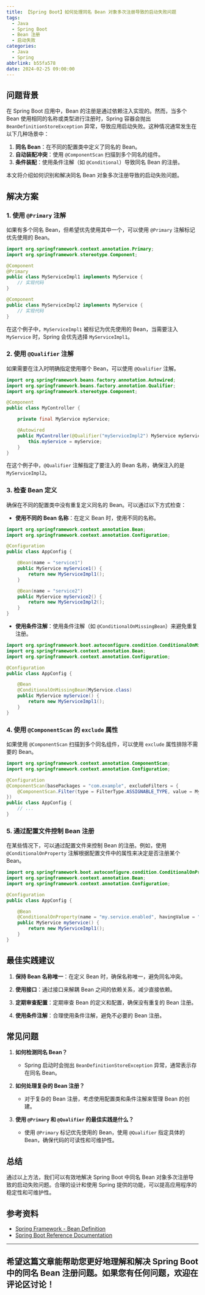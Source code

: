 ```yaml
---
title: 【Spring Boot】如何处理同名 Bean 对象多次注册导致的启动失败问题
tags:
  - Java
  - Spring Boot
  - Bean 注册
  - 启动失败
categories:
  - Java
  - Spring
abbrlink: b55fa578
date: 2024-02-25 09:00:00
---
```


## 问题背景

在 Spring Boot 应用中，Bean 的注册是通过依赖注入实现的。然而，当多个 Bean 使用相同的名称或类型进行注册时，Spring 容器会抛出 `BeanDefinitionStoreException` 异常，导致应用启动失败。这种情况通常发生在以下几种场景中：

1. **同名 Bean**：在不同的配置类中定义了同名的 Bean。
2. **自动装配冲突**：使用 `@ComponentScan` 扫描到多个同名的组件。
3. **条件装配**：使用条件注解（如 `@Conditional`）导致同名 Bean 的注册。

本文将介绍如何识别和解决同名 Bean 对象多次注册导致的启动失败问题。

## 解决方案

### 1. 使用 `@Primary` 注解

如果有多个同名 Bean，但希望优先使用其中一个，可以使用 `@Primary` 注解标记优先使用的 Bean。

```java
import org.springframework.context.annotation.Primary;
import org.springframework.stereotype.Component;

@Component
@Primary
public class MyServiceImpl1 implements MyService {
    // 实现代码
}

@Component
public class MyServiceImpl2 implements MyService {
    // 实现代码
}
```

在这个例子中，`MyServiceImpl1` 被标记为优先使用的 Bean，当需要注入 `MyService` 时，Spring 会优先选择 `MyServiceImpl1`。

### 2. 使用 `@Qualifier` 注解

如果需要在注入时明确指定使用哪个 Bean，可以使用 `@Qualifier` 注解。

```java
import org.springframework.beans.factory.annotation.Autowired;
import org.springframework.beans.factory.annotation.Qualifier;
import org.springframework.stereotype.Component;

@Component
public class MyController {

    private final MyService myService;

    @Autowired
    public MyController(@Qualifier("myServiceImpl2") MyService myService) {
        this.myService = myService;
    }
}
```

在这个例子中，`@Qualifier` 注解指定了要注入的 Bean 名称，确保注入的是 `MyServiceImpl2`。

### 3. 检查 Bean 定义

确保在不同的配置类中没有重复定义同名的 Bean。可以通过以下方式检查：

- **使用不同的 Bean 名称**：在定义 Bean 时，使用不同的名称。
  
```java
import org.springframework.context.annotation.Bean;
import org.springframework.context.annotation.Configuration;

@Configuration
public class AppConfig {

    @Bean(name = "service1")
    public MyService myService1() {
        return new MyServiceImpl1();
    }

    @Bean(name = "service2")
    public MyService myService2() {
        return new MyServiceImpl2();
    }
}
```

- **使用条件注解**：使用条件注解（如 `@ConditionalOnMissingBean`）来避免重复注册。

```java
import org.springframework.boot.autoconfigure.condition.ConditionalOnMissingBean;
import org.springframework.context.annotation.Bean;
import org.springframework.context.annotation.Configuration;

@Configuration
public class AppConfig {

    @Bean
    @ConditionalOnMissingBean(MyService.class)
    public MyService myService() {
        return new MyServiceImpl1();
    }
}
```

### 4. 使用 `@ComponentScan` 的 `exclude` 属性

如果使用 `@ComponentScan` 扫描到多个同名组件，可以使用 `exclude` 属性排除不需要的 Bean。

```java
import org.springframework.context.annotation.ComponentScan;
import org.springframework.context.annotation.Configuration;

@Configuration
@ComponentScan(basePackages = "com.example", excludeFilters = {
    @ComponentScan.Filter(type = FilterType.ASSIGNABLE_TYPE, value = MyServiceImpl2.class)
})
public class AppConfig {
    // ...
}
```

### 5. 通过配置文件控制 Bean 注册

在某些情况下，可以通过配置文件来控制 Bean 的注册。例如，使用 `@ConditionalOnProperty` 注解根据配置文件中的属性来决定是否注册某个 Bean。

```java
import org.springframework.boot.autoconfigure.condition.ConditionalOnProperty;
import org.springframework.context.annotation.Bean;
import org.springframework.context.annotation.Configuration;

@Configuration
public class AppConfig {

    @Bean
    @ConditionalOnProperty(name = "my.service.enabled", havingValue = "true")
    public MyService myService() {
        return new MyServiceImpl1();
    }
}
```

## 最佳实践建议

1. **保持 Bean 名称唯一**：在定义 Bean 时，确保名称唯一，避免同名冲突。

2. **使用接口**：通过接口来解耦 Bean 之间的依赖关系，减少直接依赖。

3. **定期审查配置**：定期审查 Bean 的定义和配置，确保没有重复的 Bean 注册。

4. **使用条件注解**：合理使用条件注解，避免不必要的 Bean 注册。

## 常见问题

1. **如何检测同名 Bean？**
   - Spring 启动时会抛出 `BeanDefinitionStoreException` 异常，通常表示存在同名 Bean。

2. **如何处理复杂的 Bean 注册？**
   - 对于复杂的 Bean 注册，考虑使用配置类和条件注解来管理 Bean 的创建。

3. **使用 `@Primary` 和 `@Qualifier` 的最佳实践是什么？**
   - 使用 `@Primary` 标记优先使用的 Bean，使用 `@Qualifier` 指定具体的 Bean，确保代码的可读性和可维护性。

## 总结

通过以上方法，我们可以有效地解决 Spring Boot 中同名 Bean 对象多次注册导致的启动失败问题。合理的设计和使用 Spring 提供的功能，可以提高应用程序的稳定性和可维护性。

## 参考资料

- [Spring Framework - Bean Definition](https://docs.spring.io/spring-framework/docs/current/reference/html/core.html#beans-definition)
- [Spring Boot Reference Documentation](https://docs.spring.io/spring-boot/docs/current/reference/htmlsingle/)

---

希望这篇文章能帮助您更好地理解和解决 Spring Boot 中的同名 Bean 注册问题。如果您有任何问题，欢迎在评论区讨论！
--- 
 